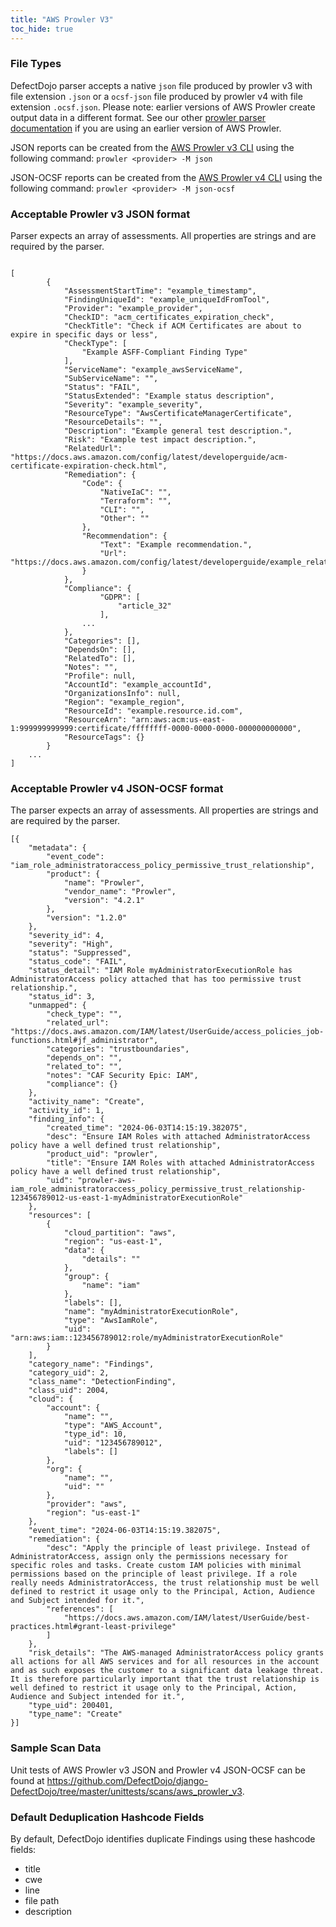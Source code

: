 ```yaml
---
title: "AWS Prowler V3"
toc_hide: true
---
```


### File Types
DefectDojo parser accepts a native `json` file produced by prowler v3 with file extension `.json` or a `ocsf-json` file produced by prowler v4 with file extension `.ocsf.json`. 
Please note: earlier versions of AWS Prowler create output data in a different format. See our other [prowler parser documentation](https://documentation.defectdojo.com/integrations/parsers/file/aws_prowler/) if you are using an earlier version of AWS Prowler. 

JSON reports can be created from the [AWS Prowler v3 CLI](https://docs.prowler.com/projects/prowler-open-source/en/v3/tutorials/reporting/#json) using the following command: `prowler <provider> -M json`

JSON-OCSF reports can be created from the [AWS Prowler v4 CLI](https://docs.prowler.cloud/en/latest/tutorials/reporting/#json) using the following command: `prowler <provider> -M json-ocsf`


### Acceptable Prowler v3 JSON format
Parser expects an array of assessments. All properties are strings and are required by the parser.

~~~

[
        {
            "AssessmentStartTime": "example_timestamp",
            "FindingUniqueId": "example_uniqueIdFromTool",
            "Provider": "example_provider",
            "CheckID": "acm_certificates_expiration_check",
            "CheckTitle": "Check if ACM Certificates are about to expire in specific days or less",
            "CheckType": [
                "Example ASFF-Compliant Finding Type"
            ],
            "ServiceName": "example_awsServiceName",
            "SubServiceName": "",
            "Status": "FAIL",
            "StatusExtended": "Example status description",
            "Severity": "example_severity",
            "ResourceType": "AwsCertificateManagerCertificate",
            "ResourceDetails": "",
            "Description": "Example general test description.",
            "Risk": "Example test impact description.",
            "RelatedUrl": "https://docs.aws.amazon.com/config/latest/developerguide/acm-certificate-expiration-check.html",
            "Remediation": {
                "Code": {
                    "NativeIaC": "",
                    "Terraform": "",
                    "CLI": "",
                    "Other": ""
                },
                "Recommendation": {
                    "Text": "Example recommendation.",
                    "Url": "https://docs.aws.amazon.com/config/latest/developerguide/example_related_documentation.html"
                }
            },
            "Compliance": {
                    "GDPR": [
                        "article_32"
                    ],
                ...
            },
            "Categories": [],
            "DependsOn": [],
            "RelatedTo": [],
            "Notes": "",
            "Profile": null,
            "AccountId": "example_accountId",
            "OrganizationsInfo": null,
            "Region": "example_region",
            "ResourceId": "example.resource.id.com",
            "ResourceArn": "arn:aws:acm:us-east-1:999999999999:certificate/ffffffff-0000-0000-0000-000000000000",
            "ResourceTags": {}
        }
    ...
]

~~~

### Acceptable Prowler v4 JSON-OCSF format
The parser expects an array of assessments. All properties are strings and are required by the parser.

~~~
[{
    "metadata": {
        "event_code": "iam_role_administratoraccess_policy_permissive_trust_relationship",
        "product": {
            "name": "Prowler",
            "vendor_name": "Prowler",
            "version": "4.2.1"
        },
        "version": "1.2.0"
    },
    "severity_id": 4,
    "severity": "High",
    "status": "Suppressed",
    "status_code": "FAIL",
    "status_detail": "IAM Role myAdministratorExecutionRole has AdministratorAccess policy attached that has too permissive trust relationship.",
    "status_id": 3,
    "unmapped": {
        "check_type": "",
        "related_url": "https://docs.aws.amazon.com/IAM/latest/UserGuide/access_policies_job-functions.html#jf_administrator",
        "categories": "trustboundaries",
        "depends_on": "",
        "related_to": "",
        "notes": "CAF Security Epic: IAM",
        "compliance": {}
    },
    "activity_name": "Create",
    "activity_id": 1,
    "finding_info": {
        "created_time": "2024-06-03T14:15:19.382075",
        "desc": "Ensure IAM Roles with attached AdministratorAccess policy have a well defined trust relationship",
        "product_uid": "prowler",
        "title": "Ensure IAM Roles with attached AdministratorAccess policy have a well defined trust relationship",
        "uid": "prowler-aws-iam_role_administratoraccess_policy_permissive_trust_relationship-123456789012-us-east-1-myAdministratorExecutionRole"
    },
    "resources": [
        {
            "cloud_partition": "aws",
            "region": "us-east-1",
            "data": {
                "details": ""
            },
            "group": {
                "name": "iam"
            },
            "labels": [],
            "name": "myAdministratorExecutionRole",
            "type": "AwsIamRole",
            "uid": "arn:aws:iam::123456789012:role/myAdministratorExecutionRole"
        }
    ],
    "category_name": "Findings",
    "category_uid": 2,
    "class_name": "DetectionFinding",
    "class_uid": 2004,
    "cloud": {
        "account": {
            "name": "",
            "type": "AWS_Account",
            "type_id": 10,
            "uid": "123456789012",
            "labels": []
        },
        "org": {
            "name": "",
            "uid": ""
        },
        "provider": "aws",
        "region": "us-east-1"
    },
    "event_time": "2024-06-03T14:15:19.382075",
    "remediation": {
        "desc": "Apply the principle of least privilege. Instead of AdministratorAccess, assign only the permissions necessary for specific roles and tasks. Create custom IAM policies with minimal permissions based on the principle of least privilege. If a role really needs AdministratorAccess, the trust relationship must be well defined to restrict it usage only to the Principal, Action, Audience and Subject intended for it.",
        "references": [
            "https://docs.aws.amazon.com/IAM/latest/UserGuide/best-practices.html#grant-least-privilege"
        ]
    },
    "risk_details": "The AWS-managed AdministratorAccess policy grants all actions for all AWS services and for all resources in the account and as such exposes the customer to a significant data leakage threat. It is therefore particularly important that the trust relationship is well defined to restrict it usage only to the Principal, Action, Audience and Subject intended for it.",
    "type_uid": 200401,
    "type_name": "Create"
}]

~~~

### Sample Scan Data
Unit tests of AWS Prowler v3 JSON and Prowler v4 JSON-OCSF can be found at https://github.com/DefectDojo/django-DefectDojo/tree/master/unittests/scans/aws_prowler_v3.

### Default Deduplication Hashcode Fields
By default, DefectDojo identifies duplicate Findings using these hashcode fields:

- title
- cwe
- line
- file path
- description
